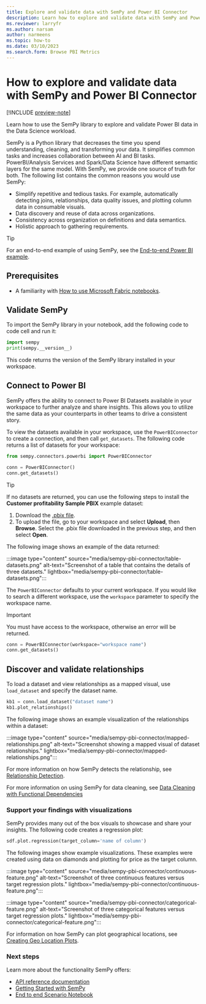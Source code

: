 ```yaml
---
title: Explore and validate data with SemPy and Power BI Connector
description: Learn how to explore and validate data with SemPy and Power BI Connector.
ms.reviewer: larryfr
ms.author: narsam
author: narmeens
ms.topic: how-to
ms.date: 03/10/2023
ms.search.form: Browse PBI Metrics
---
```


# How to explore and validate data with SemPy and Power BI Connector

[!INCLUDE [preview-note](../includes/preview-note.md)]

Learn how to use the SemPy library to explore and validate Power BI data in the Data Science workload.

SemPy is a Python library that decreases the time you spend understanding, cleaning, and transforming your data. It simplifies common tasks and increases collaboration between AI and BI tasks. PowerBI/Analysis Services and Spark/Data Science have different semantic layers for the same model. With SemPy, we provide one source of truth for both. The following list contains the common reasons you would use SemPy:

- Simplify repetitive and tedious tasks. For example, automatically detecting joins, relationships, data quality issues, and plotting column data in consumable visuals.
- Data discovery and reuse of data across organizations.
- Consistency across organization on definitions and data semantics.
- Holistic approach to gathering requirements.

> [!TIP]
> For an end-to-end example of using SemPy, see the [End-to-end Power BI example](/fabric/data-science/e2e-powerbi-example).

## Prerequisites

- A familiarity with [How to use Microsoft Fabric notebooks](/fabric/data-engineering/how-to-use-notebook).

## Validate SemPy

To import the SemPy library in your notebook, add the following code to code cell and run it:

```Python
import sempy
print(sempy.__version__)
```

This code returns the version of the SemPy library installed in your workspace.

## Connect to Power BI

SemPy offers the ability to connect to Power BI Datasets available in your workspace to further analyze and share insights. This allows you to utilize the same data as your counterparts in other teams to drive a consistent story.

To view the datasets available in your workspace, use the `PowerBIConnector` to create a connection, and then call `get_datasets`. The following code returns a list of datasets for your workspace:

```Python
from sempy.connectors.powerbi import PowerBIConnector

conn = PowerBIConnector()
conn.get_datasets()
```

> [!TIP]
> If no datasets are returned, you can use the following steps to install the __Customer profitability Sample PBIX__ example dataset:
>
> 1. Download the [.pbix file](https://download.microsoft.com/download/6/A/9/6A93FD6E-CBA5-40BD-B42E-4DCAE8CDD059/Customer%20Profitability%20Sample%20PBIX.pbix).
> 1. To upload the file, go to your workspace and select __Upload__, then __Browse__. Select the .pbix file downloaded in the previous step, and then select __Open__.

The following image shows an example of the data returned:

:::image type="content" source="media/sempy-pbi-connector/table-datasets.png" alt-text="Screenshot of a table that contains the details of three datasets." lightbox="media/sempy-pbi-connector/table-datasets.png":::

The `PowerBIConnector` defaults to your current workspace. If you would like to search a different workspace, use the `workspace` parameter to specify the workspace name.

> [!IMPORTANT]
> You must have access to the workspace, otherwise an error will be returned.

```Python
conn = PowerBIConnector(workspace="workspace name")
conn.get_datasets()
```

## Discover and validate relationships

To load a dataset and view relationships as a mapped visual, use `load_dataset` and specify the dataset name.

```Python
kb1 = conn.load_dataset("dataset name")
kb1.plot_relationships()
```

The following image shows an example visualization of the relationships within a dataset:

:::image type="content" source="media/sempy-pbi-connector/mapped-relationships.png" alt-text="Screenshot showing a mapped visual of dataset relationships." lightbox="media/sempy-pbi-connector/mapped-relationships.png":::

For more information on how SemPy detects the relationship, see [Relationship Detection](sempy-relationship-detection.md).

For more information on using SemPy for data cleaning, see [Data Cleaning with Functional Dependencies](sempy-data-cleaning.md)

### Support your findings with visualizations

SemPy provides many out of the box visuals to showcase and share your insights. The following code creates a regression plot:

```python
sdf.plot.regression(target_column='name of column')
```

The following images show example visualizations. These examples were created using data on diamonds and plotting for price  as the target column.

:::image type="content" source="media/sempy-pbi-connector/continuous-feature.png" alt-text="Screenshot of three continuous features versus target regression plots." lightbox="media/sempy-pbi-connector/continuous-feature.png":::

:::image type="content" source="media/sempy-pbi-connector/categorical-feature.png" alt-text="Screenshot of three categorical features versus target regression plots." lightbox="media/sempy-pbi-connector/categorical-feature.png":::

For information on how SemPy can plot geographical locations, see [Creating Geo Location Plots](sempy-geo-location.md).

### Next steps

Learn more about the functionality SemPy offers:

- [API reference documentation](https://enyaprod.azurewebsites.net/index.html)
- [Getting Started with SemPy](sempy-setup.md)
- [End to end Scenario Notebook](e2e-powerbi-example.md)
